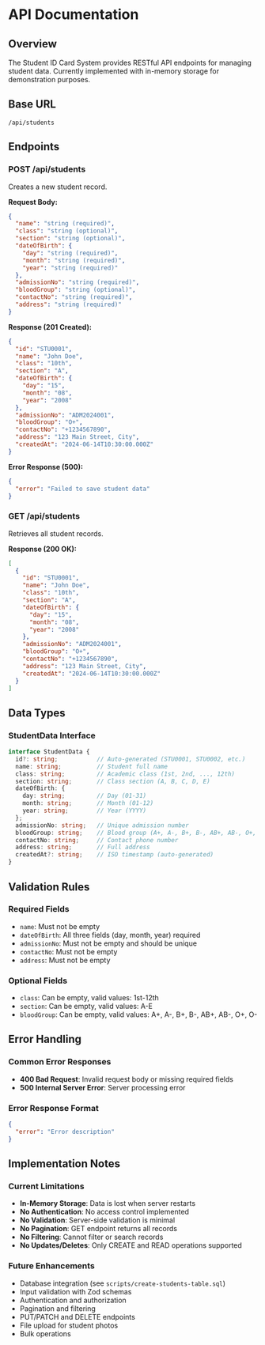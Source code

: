 # API Documentation

## Overview
The Student ID Card System provides RESTful API endpoints for managing student data. Currently implemented with in-memory storage for demonstration purposes.

## Base URL
```
/api/students
```

## Endpoints

### POST /api/students
Creates a new student record.

**Request Body:**
```json
{
  "name": "string (required)",
  "class": "string (optional)",
  "section": "string (optional)",
  "dateOfBirth": {
    "day": "string (required)",
    "month": "string (required)", 
    "year": "string (required)"
  },
  "admissionNo": "string (required)",
  "bloodGroup": "string (optional)",
  "contactNo": "string (required)",
  "address": "string (required)"
}
```

**Response (201 Created):**
```json
{
  "id": "STU0001",
  "name": "John Doe",
  "class": "10th",
  "section": "A",
  "dateOfBirth": {
    "day": "15",
    "month": "08",
    "year": "2008"
  },
  "admissionNo": "ADM2024001",
  "bloodGroup": "O+",
  "contactNo": "+1234567890",
  "address": "123 Main Street, City",
  "createdAt": "2024-06-14T10:30:00.000Z"
}
```

**Error Response (500):**
```json
{
  "error": "Failed to save student data"
}
```

### GET /api/students
Retrieves all student records.

**Response (200 OK):**
```json
[
  {
    "id": "STU0001",
    "name": "John Doe",
    "class": "10th",
    "section": "A",
    "dateOfBirth": {
      "day": "15",
      "month": "08", 
      "year": "2008"
    },
    "admissionNo": "ADM2024001",
    "bloodGroup": "O+",
    "contactNo": "+1234567890",
    "address": "123 Main Street, City",
    "createdAt": "2024-06-14T10:30:00.000Z"
  }
]
```

## Data Types

### StudentData Interface
```typescript
interface StudentData {
  id?: string;           // Auto-generated (STU0001, STU0002, etc.)
  name: string;          // Student full name
  class: string;         // Academic class (1st, 2nd, ..., 12th)
  section: string;       // Class section (A, B, C, D, E)
  dateOfBirth: {
    day: string;         // Day (01-31)
    month: string;       // Month (01-12)
    year: string;        // Year (YYYY)
  };
  admissionNo: string;   // Unique admission number
  bloodGroup: string;    // Blood group (A+, A-, B+, B-, AB+, AB-, O+, O-)
  contactNo: string;     // Contact phone number
  address: string;       // Full address
  createdAt?: string;    // ISO timestamp (auto-generated)
}
```

## Validation Rules

### Required Fields
- `name`: Must not be empty
- `dateOfBirth`: All three fields (day, month, year) required
- `admissionNo`: Must not be empty and should be unique
- `contactNo`: Must not be empty
- `address`: Must not be empty

### Optional Fields
- `class`: Can be empty, valid values: 1st-12th
- `section`: Can be empty, valid values: A-E
- `bloodGroup`: Can be empty, valid values: A+, A-, B+, B-, AB+, AB-, O+, O-

## Error Handling

### Common Error Responses
- **400 Bad Request**: Invalid request body or missing required fields
- **500 Internal Server Error**: Server processing error

### Error Response Format
```json
{
  "error": "Error description"
}
```

## Implementation Notes

### Current Limitations
- **In-Memory Storage**: Data is lost when server restarts
- **No Authentication**: No access control implemented
- **No Validation**: Server-side validation is minimal
- **No Pagination**: GET endpoint returns all records
- **No Filtering**: Cannot filter or search records
- **No Updates/Deletes**: Only CREATE and READ operations supported

### Future Enhancements
- Database integration (see `scripts/create-students-table.sql`)
- Input validation with Zod schemas
- Authentication and authorization
- Pagination and filtering
- PUT/PATCH and DELETE endpoints
- File upload for student photos
- Bulk operations